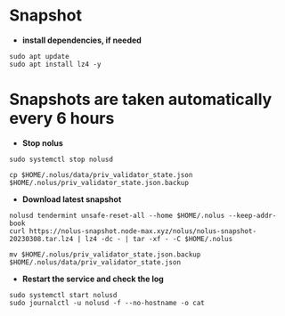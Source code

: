 # Snapshot

- **install dependencies, if needed**
```pyton
sudo apt update
sudo apt install lz4 -y
```
# Snapshots are taken automatically every 6 hours

- **Stop nolus**

```pyton
sudo systemctl stop nolusd
```
```pyton
cp $HOME/.nolus/data/priv_validator_state.json $HOME/.nolus/priv_validator_state.json.backup 
```
- **Download latest snapshot**
```pyton
nolusd tendermint unsafe-reset-all --home $HOME/.nolus --keep-addr-book 
curl https://nolus-snapshot.node-max.xyz/nolus/nolus-snapshot-20230308.tar.lz4 | lz4 -dc - | tar -xf - -C $HOME/.nolus
```
```pyton
mv $HOME/.nolus/priv_validator_state.json.backup $HOME/.nolus/data/priv_validator_state.json 
```
- **Restart the service and check the log**
```pyton
sudo systemctl start nolusd
sudo journalctl -u nolusd -f --no-hostname -o cat
```

